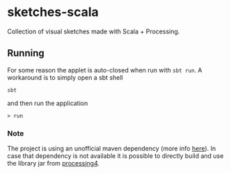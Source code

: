 # sketches-scala
Collection of visual sketches made with Scala + Processing.

## Running
For some reason the applet is auto-closed when run with `sbt run`. A workaround is to simply open a sbt shell
```
sbt
```
and then run the application
```
> run
```

### Note
The project is using an unofficial maven dependency (more info [here](https://github.com/micycle1/processing-core-4)).
In case that dependency is not available it is possible to directly build and use the library jar from [processing4](https://github.com/processing/processing4).
